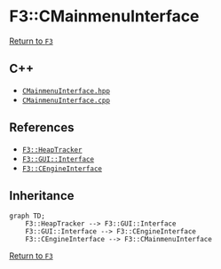 # F3::CMainmenuInterface

[Return to `F3`](/docs/F3.md)

## C++

- [`CMainmenuInterface.hpp`](/c++/include/CMainmenuInterface.hpp)
- [`CMainmenuInterface.cpp`](/c++/source/CMainmenuInterface.cpp)

## References

- [`F3::HeapTracker`](/docs/F3/HeapTracker.md)
- [`F3::GUI::Interface`](/docs/F3/GUI/Interface.md)
- [`F3::CEngineInterface`](/docs/F3/CEngineInterface.md)

## Inheritance

```mermaid
graph TD;
    F3::HeapTracker --> F3::GUI::Interface
    F3::GUI::Interface --> F3::CEngineInterface
    F3::CEngineInterface --> F3::CMainmenuInterface
```

[Return to `F3`](/docs/F3.md)